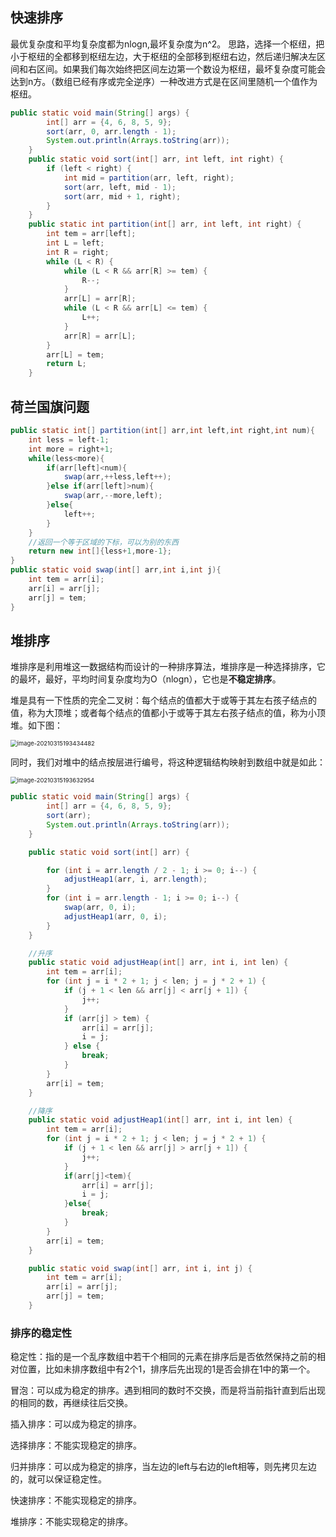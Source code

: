 

## 快速排序

最优复杂度和平均复杂度都为nlogn,最坏复杂度为n^2。 思路，选择一个枢纽，把小于枢纽的全都移到枢纽左边，大于枢纽的全部移到枢纽右边，然后递归解决左区间和右区间。如果我们每次始终把区间左边第一个数设为枢纽，最坏复杂度可能会达到n方。（数组已经有序或完全逆序）一种改进方式是在区间里随机一个值作为枢纽。

``` java
public static void main(String[] args) {
        int[] arr = {4, 6, 8, 5, 9};
        sort(arr, 0, arr.length - 1);
        System.out.println(Arrays.toString(arr));
    }
    public static void sort(int[] arr, int left, int right) {
        if (left < right) {
            int mid = partition(arr, left, right);
            sort(arr, left, mid - 1);
            sort(arr, mid + 1, right);
        }
    }
    public static int partition(int[] arr, int left, int right) {
        int tem = arr[left];
        int L = left;
        int R = right;
        while (L < R) {
            while (L < R && arr[R] >= tem) {
                R--;
            }
            arr[L] = arr[R];
            while (L < R && arr[L] <= tem) {
                L++;
            }
            arr[R] = arr[L];
        }
        arr[L] = tem;
        return L;
    }
```



## 荷兰国旗问题

```java
public static int[] partition(int[] arr,int left,int right,int num){
    int less = left-1;
    int more = right+1;
    while(less<more){
        if(arr[left]<num){
            swap(arr,++less,left++);
        }else if(arr[left]>num){
            swap(arr,--more,left);
        }else{
            left++;
        }
    }
    //返回一个等于区域的下标，可以为别的东西
    return new int[]{less+1,more-1};
}
public static void swap(int[] arr,int i,int j){
    int tem = arr[i];
    arr[i] = arr[j];
    arr[j] = tem;
}
```





## 堆排序

​	堆排序是利用堆这一数据结构而设计的一种排序算法，堆排序是一种选择排序，它的最坏，最好，平均时间复杂度均为O（nlogn），它也是**不稳定排序**。

​	堆是具有一下性质的完全二叉树：每个结点的值都大于或等于其左右孩子结点的值，称为大顶堆；或者每个结点的值都小于或等于其左右孩子结点的值，称为小顶堆。如下图：

<img src="D:\typora笔记\个人笔记\算法.assets\image-20210315193434482.png" alt="image-20210315193434482" style="zoom: 67%;" />

同时，我们对堆中的结点按层进行编号，将这种逻辑结构映射到数组中就是如此：

<img src="D:\typora笔记\个人笔记\算法.assets\image-20210315193632954.png" alt="image-20210315193632954" style="zoom:67%;" />



```java
public static void main(String[] args) {
        int[] arr = {4, 6, 8, 5, 9};
        sort(arr);
        System.out.println(Arrays.toString(arr));
    }

    public static void sort(int[] arr) {

        for (int i = arr.length / 2 - 1; i >= 0; i--) {
            adjustHeap1(arr, i, arr.length);
        }
        for (int i = arr.length - 1; i >= 0; i--) {
            swap(arr, 0, i);
            adjustHeap1(arr, 0, i);
        }
    }

    //升序
    public static void adjustHeap(int[] arr, int i, int len) {
        int tem = arr[i];
        for (int j = i * 2 + 1; j < len; j = j * 2 + 1) {
            if (j + 1 < len && arr[j] < arr[j + 1]) {
                j++;
            }
            if (arr[j] > tem) {
                arr[i] = arr[j];
                i = j;
            } else {
                break;
            }
        }
        arr[i] = tem;
    }

    //降序
    public static void adjustHeap1(int[] arr, int i, int len) {
        int tem = arr[i];
        for (int j = i * 2 + 1; j < len; j = j * 2 + 1) {
            if (j + 1 < len && arr[j] > arr[j + 1]) {
                j++;
            }
            if(arr[j]<tem){
                arr[i] = arr[j];
                i = j;
            }else{
                break;
            }
        }
        arr[i] = tem;
    }

    public static void swap(int[] arr, int i, int j) {
        int tem = arr[i];
        arr[i] = arr[j];
        arr[j] = tem;
    }
```





### 排序的稳定性

稳定性：指的是一个乱序数组中若干个相同的元素在排序后是否依然保持之前的相对位置，比如未排序数组中有2个1，排序后先出现的1是否会排在1中的第一个。

冒泡：可以成为稳定的排序。遇到相同的数时不交换，而是将当前指针直到后出现的相同的数，再继续往后交换。

插入排序：可以成为稳定的排序。

选择排序：不能实现稳定的排序。

归并排序：可以成为稳定的排序，当左边的left与右边的left相等，则先拷贝左边的，就可以保证稳定性。

快速排序：不能实现稳定的排序。

堆排序：不能实现稳定的排序。


